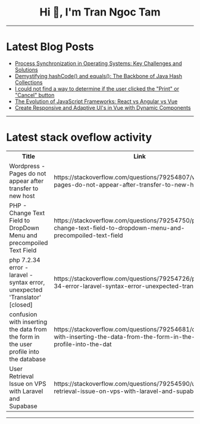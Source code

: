 <h1 align="center">Hi 👋, I'm Tran Ngoc Tam</h1>

---

# Latest Blog Posts 
<!-- BLOG-POST-LIST:START -->
- [Process Synchronization in Operating Systems: Key Challenges and Solutions](https://dev.to/alex_ricciardi/process-synchronization-in-operating-systems-key-challenges-and-solutions-4fn4)
- [Demystifying hashCode&lpar;&rpar; and equals&lpar;&rpar;: The Backbone of Java Hash Collections](https://dev.to/arshisaxena26/demystifying-hashcode-and-equals-the-backbone-of-java-hash-collections-26ob)
- [I could not find a way to determine if the user clicked the &quot;Print&quot; or &quot;Cancel&quot; button](https://dev.to/robin_raj_cbbc6b5baa48106/i-could-not-find-a-way-to-determine-if-the-user-clicked-the-print-or-cancel-button-5d3b)
- [The Evolution of JavaScript Frameworks: React vs Angular vs Vue](https://dev.to/habeebrahmanca07/the-evolution-of-javascript-frameworks-react-vs-angular-vs-vue-3f0d)
- [Create Responsive and Adaptive UI&#39;s in Vue with Dynamic Components](https://dev.to/monterailhub/create-responsive-and-adaptive-uis-in-vue-with-dynamic-components-h8c)
<!-- BLOG-POST-LIST:END -->

---

# Latest stack oveflow activity
<table>
  <tr><th>Title</th><th>Link</th></tr>
  <!-- STACKOVERFLOW:START --><tr><td>Wordpress - Pages do not appear after transfer to new host</td><td>https://stackoverflow.com/questions/79254807/wordpress-pages-do-not-appear-after-transfer-to-new-host</td></tr><tr><td>PHP - Change Text Field to DropDown Menu and precompoiled Text Field</td><td>https://stackoverflow.com/questions/79254750/php-change-text-field-to-dropdown-menu-and-precompoiled-text-field</td></tr><tr><td>php 7.2.34 error - laravel - syntax error, unexpected &#39;Translator&#39; [closed]</td><td>https://stackoverflow.com/questions/79254726/php-7-2-34-error-laravel-syntax-error-unexpected-translator</td></tr><tr><td>confusion with inserting the data from the form in the user profile into the database</td><td>https://stackoverflow.com/questions/79254681/confusion-with-inserting-the-data-from-the-form-in-the-user-profile-into-the-dat</td></tr><tr><td>User Retrieval Issue on VPS with Laravel and Supabase</td><td>https://stackoverflow.com/questions/79254590/user-retrieval-issue-on-vps-with-laravel-and-supabase</td></tr><!-- STACKOVERFLOW:END -->
</table>

---


